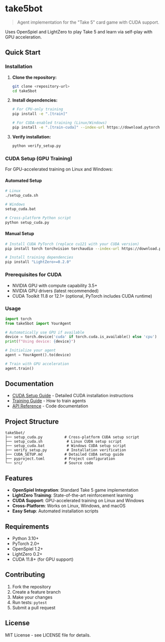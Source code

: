 # take5bot

> Agent implementation for the "Take 5" card game with CUDA support.

Uses OpenSpiel and LightZero to play Take 5 and learn via self-play with GPU acceleration.

## Quick Start

### Installation

1. **Clone the repository:**
   ```bash
   git clone <repository-url>
   cd take5bot
   ```

2. **Install dependencies:**
   ```bash
   # For CPU-only training
   pip install -e ".[train]"
   
   # For CUDA-enabled training (Linux/Windows)
   pip install -e ".[train-cuda]" --index-url https://download.pytorch.org/whl/cu121
   ```

3. **Verify installation:**
   ```bash
   python verify_setup.py
   ```

### CUDA Setup (GPU Training)

For GPU-accelerated training on Linux and Windows:

#### Automated Setup
```bash
# Linux
./setup_cuda.sh

# Windows
setup_cuda.bat

# Cross-platform Python script
python setup_cuda.py
```

#### Manual Setup
```bash
# Install CUDA PyTorch (replace cu121 with your CUDA version)
pip install torch torchvision torchaudio --index-url https://download.pytorch.org/whl/cu121

# Install training dependencies
pip install "LightZero>=0.2.0"
```

### Prerequisites for CUDA
- NVIDIA GPU with compute capability 3.5+
- NVIDIA GPU drivers (latest recommended)
- CUDA Toolkit 11.8 or 12.1+ (optional, PyTorch includes CUDA runtime)

### Usage

```python
import torch
from take5bot import YourAgent

# Automatically use GPU if available
device = torch.device('cuda' if torch.cuda.is_available() else 'cpu')
print(f"Using device: {device}")

# Initialize your agent
agent = YourAgent().to(device)

# Train with GPU acceleration
agent.train()
```

## Documentation

- [CUDA Setup Guide](CUDA_SETUP.md) - Detailed CUDA installation instructions
- [Training Guide](docs/training.md) - How to train agents
- [API Reference](docs/api.md) - Code documentation

## Project Structure

```
take5bot/
├── setup_cuda.py          # Cross-platform CUDA setup script
├── setup_cuda.sh           # Linux CUDA setup script
├── setup_cuda.bat          # Windows CUDA setup script
├── verify_setup.py         # Installation verification
├── CUDA_SETUP.md          # Detailed CUDA setup guide
├── pyproject.toml         # Project configuration
└── src/                   # Source code
```

## Features

- **OpenSpiel Integration**: Standard Take 5 game implementation
- **LightZero Training**: State-of-the-art reinforcement learning
- **CUDA Support**: GPU-accelerated training on Linux and Windows
- **Cross-Platform**: Works on Linux, Windows, and macOS
- **Easy Setup**: Automated installation scripts

## Requirements

- Python 3.10+
- PyTorch 2.0+
- OpenSpiel 1.2+
- LightZero 0.2+
- CUDA 11.8+ (for GPU support)

## Contributing

1. Fork the repository
2. Create a feature branch
3. Make your changes
4. Run tests: `pytest`
5. Submit a pull request

## License

MIT License - see LICENSE file for details.
